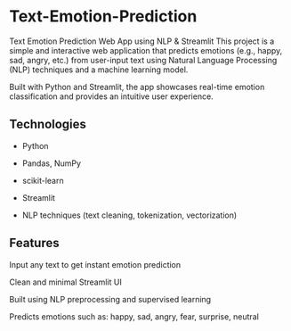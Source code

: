 # Text-Emotion-Prediction
Text Emotion Prediction Web App using NLP & Streamlit
This project is a simple and interactive web application that predicts emotions (e.g., happy, sad, angry, etc.) from user-input text using Natural Language Processing (NLP) techniques and a machine learning model.

Built with Python and Streamlit, the app showcases real-time emotion classification and provides an intuitive user experience.

## Technologies

- Python

- Pandas, NumPy

- scikit-learn

- Streamlit

- NLP techniques (text cleaning, tokenization, vectorization)

## Features

Input any text to get instant emotion prediction

Clean and minimal Streamlit UI

Built using NLP preprocessing and supervised learning

Predicts emotions such as: happy, sad, angry, fear, surprise, neutral

